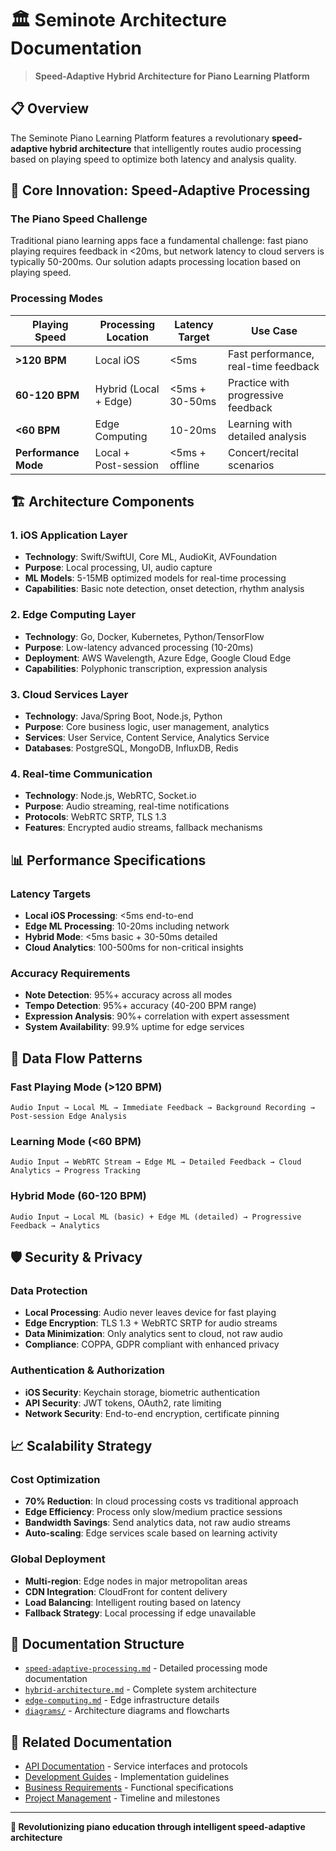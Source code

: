 # 🏛️ Seminote Architecture Documentation

> **Speed-Adaptive Hybrid Architecture for Piano Learning Platform**

## 📋 Overview

The Seminote Piano Learning Platform features a revolutionary **speed-adaptive hybrid architecture** that intelligently routes audio processing based on playing speed to optimize both latency and analysis quality.

## 🎯 Core Innovation: Speed-Adaptive Processing

### The Piano Speed Challenge

Traditional piano learning apps face a fundamental challenge: fast piano playing requires feedback in <20ms, but network latency to cloud servers is typically 50-200ms. Our solution adapts processing location based on playing speed.

### Processing Modes

| Playing Speed | Processing Location | Latency Target | Use Case |
|---------------|-------------------|----------------|----------|
| **>120 BPM** | Local iOS | <5ms | Fast performance, real-time feedback |
| **60-120 BPM** | Hybrid (Local + Edge) | <5ms + 30-50ms | Practice with progressive feedback |
| **<60 BPM** | Edge Computing | 10-20ms | Learning with detailed analysis |
| **Performance Mode** | Local + Post-session | <5ms + offline | Concert/recital scenarios |

## 🏗️ Architecture Components

### 1. iOS Application Layer
- **Technology**: Swift/SwiftUI, Core ML, AudioKit, AVFoundation
- **Purpose**: Local processing, UI, audio capture
- **ML Models**: 5-15MB optimized models for real-time processing
- **Capabilities**: Basic note detection, onset detection, rhythm analysis

### 2. Edge Computing Layer
- **Technology**: Go, Docker, Kubernetes, Python/TensorFlow
- **Purpose**: Low-latency advanced processing (10-20ms)
- **Deployment**: AWS Wavelength, Azure Edge, Google Cloud Edge
- **Capabilities**: Polyphonic transcription, expression analysis

### 3. Cloud Services Layer
- **Technology**: Java/Spring Boot, Node.js, Python
- **Purpose**: Core business logic, user management, analytics
- **Services**: User Service, Content Service, Analytics Service
- **Databases**: PostgreSQL, MongoDB, InfluxDB, Redis

### 4. Real-time Communication
- **Technology**: Node.js, WebRTC, Socket.io
- **Purpose**: Audio streaming, real-time notifications
- **Protocols**: WebRTC SRTP, TLS 1.3
- **Features**: Encrypted audio streams, fallback mechanisms

## 📊 Performance Specifications

### Latency Targets
- **Local iOS Processing**: <5ms end-to-end
- **Edge ML Processing**: 10-20ms including network
- **Hybrid Mode**: <5ms basic + 30-50ms detailed
- **Cloud Analytics**: 100-500ms for non-critical insights

### Accuracy Requirements
- **Note Detection**: 95%+ accuracy across all modes
- **Tempo Detection**: 95%+ accuracy (40-200 BPM range)
- **Expression Analysis**: 90%+ correlation with expert assessment
- **System Availability**: 99.9% uptime for edge services

## 🔄 Data Flow Patterns

### Fast Playing Mode (>120 BPM)
```
Audio Input → Local ML → Immediate Feedback → Background Recording → Post-session Edge Analysis
```

### Learning Mode (<60 BPM)
```
Audio Input → WebRTC Stream → Edge ML → Detailed Feedback → Cloud Analytics → Progress Tracking
```

### Hybrid Mode (60-120 BPM)
```
Audio Input → Local ML (basic) + Edge ML (detailed) → Progressive Feedback → Analytics
```

## 🛡️ Security & Privacy

### Data Protection
- **Local Processing**: Audio never leaves device for fast playing
- **Edge Encryption**: TLS 1.3 + WebRTC SRTP for audio streams
- **Data Minimization**: Only analytics sent to cloud, not raw audio
- **Compliance**: COPPA, GDPR compliant with enhanced privacy

### Authentication & Authorization
- **iOS Security**: Keychain storage, biometric authentication
- **API Security**: JWT tokens, OAuth2, rate limiting
- **Network Security**: End-to-end encryption, certificate pinning

## 📈 Scalability Strategy

### Cost Optimization
- **70% Reduction**: In cloud processing costs vs traditional approach
- **Edge Efficiency**: Process only slow/medium practice sessions
- **Bandwidth Savings**: Send analytics data, not raw audio streams
- **Auto-scaling**: Edge services scale based on learning activity

### Global Deployment
- **Multi-region**: Edge nodes in major metropolitan areas
- **CDN Integration**: CloudFront for content delivery
- **Load Balancing**: Intelligent routing based on latency
- **Fallback Strategy**: Local processing if edge unavailable

## 📁 Documentation Structure

- [`speed-adaptive-processing.md`](./speed-adaptive-processing.md) - Detailed processing mode documentation
- [`hybrid-architecture.md`](./hybrid-architecture.md) - Complete system architecture
- [`edge-computing.md`](./edge-computing.md) - Edge infrastructure details
- [`diagrams/`](./diagrams/) - Architecture diagrams and flowcharts

## 🔗 Related Documentation

- [API Documentation](../api/) - Service interfaces and protocols
- [Development Guides](../development/) - Implementation guidelines
- [Business Requirements](../business/) - Functional specifications
- [Project Management](../project-management/) - Timeline and milestones

---

**🎹 Revolutionizing piano education through intelligent speed-adaptive architecture**
